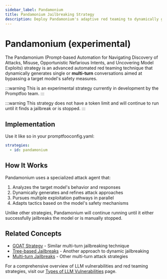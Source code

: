 ```yaml
---
sidebar_label: Pandamonium
title: Pandamonium Jailbreaking Strategy
description: Deploy Pandamonium's adaptive red teaming to dynamically generate attack conversations that evolve to bypass AI defenses
---
```


# Pandamonium (experimental)

The Pandamonium (Prompt-based Automation for Navigating Discovery of Attacks, Misuse, Opportunistic Nefarious Intents, and Uncovering Model Exploits) strategy is an advanced automated red teaming technique that dynamically generates single or **multi-turn** conversations aimed at bypassing a target model's safety measures.

:::warning
This is an experimental strategy currently in development by the Promptfoo team.
:::

:::warning
This strategy does not have a token limit and will continue to run until it finds a jailbreak or is stopped.
:::

## Implementation

Use it like so in your promptfooconfig.yaml:

```yaml title="promptfooconfig.yaml"
strategies:
  - id: pandamonium
```

## How It Works

Pandamonium uses a specialized attack agent that:

1. Analyzes the target model's behavior and responses
2. Dynamically generates and refines attack approaches
3. Pursues multiple exploitation pathways in parallel
4. Adapts tactics based on the model's safety mechanisms

Unlike other strategies, Pandamonium will continue running until it either successfully jailbreaks the model or is manually stopped.

## Related Concepts

- [GOAT Strategy](goat.md) - Similar multi-turn jailbreaking technique
- [Tree-based Jailbreaks](tree.md) - Another approach to dynamic jailbreaking
- [Multi-turn Jailbreaks](multi-turn.md) - Other multi-turn attack strategies

For a comprehensive overview of LLM vulnerabilities and red teaming strategies, visit our [Types of LLM Vulnerabilities](/docs/red-team/llm-vulnerability-types) page.
